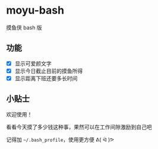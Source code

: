 # moyu-bash

摸鱼侠 bash 版

## 功能

- [x] 显示可爱颜文字
- [x] 显示今日截止目前的摸鱼所得
- [x] 显示距离下班还要多长时间

## 小贴士

欢迎使用！

看看今天摸了多少钱这种事，果然可以在工作间隙激励到自己吧

记得加 `~/.bash_profile`，使用更方便 ᕕ( ᐛ )ᕗ

